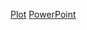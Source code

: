 [Plot](https://niananny.github.io/LorenzAttractor/lorenz_attractor_plotly.html)
[PowerPoint](https://view.officeapps.live.com/op/view.aspx?src=https%3A%2F%2Fraw.githubusercontent.com%2FNianAnny%2FLorenzAttractor%2Fmain%2FMATH310%2520Final%2520Project.pptx&wdOrigin=BROWSELINK)

